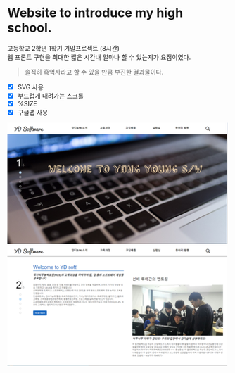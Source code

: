 # Website to introduce my high school.
고등학교 2학년 1학기 기말프로젝트 (8시간)  
웹 프론트 구현을 최대한 짧은 시간내 얼마나 할 수 있는지가 요점이였다.  
> 솔직히 흑역사라고 할 수 있을 만큼 부진한 결과물이다.  

- [x] SVG 사용  
- [x] 부드럽게 내려가는 스크롤  
- [x] %SIZE  
- [x] 구글맵 사용  

<img src='img1.png' width='500'>
<img src='img2.png' width='500'>

